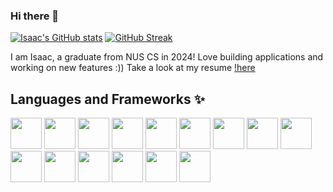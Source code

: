 ### Hi there 👋


[![Isaac's GitHub stats](https://github-readme-stats.vercel.app/api?username=iztanpy&theme=jolly&count_private=true)](https://github.com/anuraghazra/github-readme-stats)
[![GitHub Streak](https://github-readme-streak-stats.herokuapp.com/?user=iztanpy)](https://git.io/streak-stats)


I am Isaac, a graduate from NUS CS in 2024! Love building applications and working on new features :)) Take a look at my resume [!here](https://github.com/iztanpy/resume)

## Languages and Frameworks ✨
<div id="icons"> 
  <img src="https://cdn.jsdelivr.net/gh/devicons/devicon/icons/python/python-original.svg" height="50" width="50"/>
  <img src="https://cdn.jsdelivr.net/gh/devicons/devicon/icons/react/react-original.svg" height="50" width="50" />
  <img src="https://cdn.jsdelivr.net/gh/devicons/devicon/icons/java/java-original.svg" height="50" width="50" />
  <img src="https://cdn.jsdelivr.net/gh/devicons/devicon/icons/javascript/javascript-original.svg" height="50" width="50" />
  <img src="https://cdn.jsdelivr.net/gh/devicons/devicon/icons/android/android-original.svg" height="50" width="50" />
  <img src="https://cdn.jsdelivr.net/gh/devicons/devicon/icons/git/git-original.svg" height="50" width="50"/>
  <img src="https://cdn.jsdelivr.net/gh/devicons/devicon/icons/postgresql/postgresql-original.svg" height="50" width="50"/>
  <img src="https://cdn.jsdelivr.net/gh/devicons/devicon@latest/icons/amazonwebservices/amazonwebservices-original-wordmark.svg" height="50" width="50" />
  <img src="https://cdn.jsdelivr.net/gh/devicons/devicon/icons/typescript/typescript-original.svg" height="50" width="50"/>  
  <img src="https://cdn.jsdelivr.net/gh/devicons/devicon@latest/icons/docker/docker-original.svg" height="50" width="50" />
  <img src="https://cdn.jsdelivr.net/gh/devicons/devicon@latest/icons/fastapi/fastapi-original.svg" height="50" width="50"/>
  <img src="https://cdn.jsdelivr.net/gh/devicons/devicon@latest/icons/postman/postman-original.svg" height="50" width="50"/>
  <img src="https://cdn.jsdelivr.net/gh/devicons/devicon@latest/icons/pytest/pytest-original.svg" height="50" width="50"/>
  <img src="https://cdn.jsdelivr.net/gh/devicons/devicon@latest/icons/unifiedmodelinglanguage/unifiedmodelinglanguage-original.svg" height="50" width="50"/>
            <img src="https://cdn.jsdelivr.net/gh/devicons/devicon@latest/icons/materialui/materialui-original.svg" height="50" width="50" />
          
          
          
          
  
          
  
          
          
          
</div>

<!--
**iztanpy/iztanpy** is a ✨ _special_ ✨ repository because its `README.md` (this file) appears on your GitHub profile.

Here are some ideas to get you started:

- 🔭 I’m currently working on ...
- 🌱 I’m currently learning ...
- 👯 I’m looking to collaborate on ...
- 🤔 I’m looking for help with ...
- 💬 Ask me about ...
- 📫 How to reach me: ...
- 😄 Pronouns: ...
- ⚡ Fun fact: ...
-->
